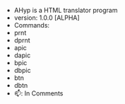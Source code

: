 - AHyp is a HTML translator program
- version: 1.0.0 [ALPHA]
- Commands:
- prnt 
- dprnt
- apic
- dapic
- bpic
- dbpic
- btn
- dbtn
- 📫: In Comments
